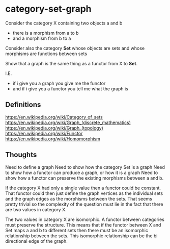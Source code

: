 # category-set-graph

Consider the category X containing two objects a and b
 * there is a morphism from a to b
 * and a morphism from b to a

Consider also the category **Set** whose objects are sets and whose morphisms are functions between sets

Show that a graph is the same thing as a functor from X to **Set**.

I.E.
 * if i give you a graph you give me the functor
 * and if i give you a functor you tell me what the graph is

## Definitions

https://en.wikipedia.org/wiki/Category_of_sets
https://en.wikipedia.org/wiki/Graph_(discrete_mathematics)
https://en.wikipedia.org/wiki/Graph_(topology)
https://en.wikipedia.org/wiki/Functor
https://en.wikipedia.org/wiki/Homomorphism

## Thoughts

Need to define a graph
Need to show how the category Set is a graph
Need to show how a functor can produce a graph, or how it is a graph
Need to show how a functor can preserve the existing morphisms between a and b.

If the category X had only a single value then a functor could be constant.
That functor could then just define the graph vertices as the individual sets and the graph edges as the morphisms between the sets.
That seems pretty trivial so the complexity of the question must lie in the fact that there are two values in category X.

The two values in category X are isomorphic.
A functor between categories must preserve the structure.
This means that if the functor between X and Set maps a and b to different sets then there must be an isomorphic relationship between the sets.
This isomorphic relationship can be the bi directional edge of the graph.


